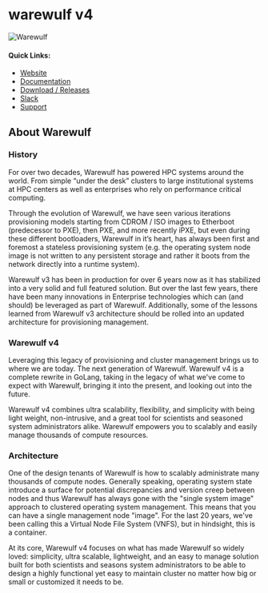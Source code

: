 # warewulf v4

![Warewulf](warewulf-logo.png)

#### Quick Links:

* [Website](https://warewulf.org)
* [Documentation](https://warewulf.org/docs)
* [Download / Releases](http://github.com/hpcng/warewulf/releases)
* [Slack](http://hpcng.slack.com/#warewulf)
* [Support](https://ciq.com/products/warewulf)

## About Warewulf

### History
For over two decades, Warewulf has powered HPC systems around the world. From simple “under the desk” clusters to large
institutional systems at HPC centers as well as enterprises who rely on performance critical computing.

Through the evolution of Warewulf, we have seen various iterations provisioning models starting from CDROM / ISO images
to Etherboot (predecessor to PXE), then PXE, and more recently iPXE, but even during these different bootloaders,
Warewulf in it’s heart, has always been first and foremost a stateless provisioning system (e.g. the operating system
node image is not written to any persistent storage and rather it boots from the network directly into a runtime
system).

Warewulf v3 has been in production for over 6 years now as it has stabilized into a very solid and full featured
solution. But over the last few years, there have been many innovations in Enterprise technologies which can (and
should) be leveraged as part of Warewulf. Additionally, some of the lessons learned from Warewulf v3 architecture
should be rolled into an updated architecture for provisioning management.

### Warewulf v4
Leveraging this legacy of provisioning and cluster management brings us to where we are today. The next generation
of Warewulf. Warewulf v4 is a complete rewrite in GoLang, taking in the legacy of what we've come to expect with
Warewulf, bringing it into the present, and looking out into the future.

Warewulf v4 combines ultra scalability, flexibility, and simplicity with being light weight, non-intrusive, and a
great tool for scientists and seasoned system administrators alike. Warewulf empowers you to scalably and easily manage
thousands of compute resources.

### Architecture
One of the design tenants of Warewulf is how to scalably administrate many thousands of compute nodes. Generally
speaking, operating system state introduce a surface for potential discrepancies and version creep between nodes and
thus Warewulf has always gone with the "single system image" approach to clustered operating system management.
This means that you can have a single management node "image". For the last 20 years, we've been calling this a
Virtual Node File System (VNFS), but in hindsight, this is a container.

At its core, Warewulf v4 focuses on what has made Warewulf so widely loved: simplicity, ultra scalable, lightweight,
and an easy to manage solution built for both scientists and seasons system administrators to be able to design a
highly functional yet easy to maintain cluster no matter how big or small or customized it needs to be.
